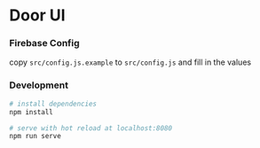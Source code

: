# Door UI

### Firebase Config

copy `src/config.js.example` to `src/config.js` and fill in the values

### Development

``` bash
# install dependencies
npm install

# serve with hot reload at localhost:8080
npm run serve
```
